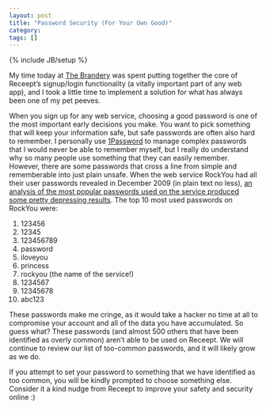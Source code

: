```yaml
---
layout: post
title: "Password Security (For Your Own Good)"
category: 
tags: []
---
```

{% include JB/setup %}

My time today at [The Brandery][1] was spent putting together the core of Receept’s signup/login functionality (a vitally important part of any web app), and I took a little time to implement a solution for what has always been one of my pet peeves.

When you sign up for any web service, choosing a good password is one of the most important early decisions you make. You want to pick something that will keep your information safe, but safe passwords are often also hard to remember. I personally use [1Password][2] to manage complex passwords that I would never be able to remember myself, but I really do understand why so many people use something that they can easily remember. However, there are some passwords that cross a line from simple and rememberable into just plain unsafe. When the web service RockYou had all their user passwords revealed in December 2009 (in plain text no less), [an analysis of the most popular passwords used on the service produced some pretty depressing results][3]. The top 10 most used passwords on RockYou were:

1. 123456
2. 12345
3. 123456789
4. password
5. iloveyou
6. princess
7. rockyou (the name of the service!)
8. 1234567
9. 12345678
10. abc123

These passwords make me cringe, as it would take a hacker no time at all to compromise your account and all of the data you have accumulated. So guess what? These passwords (and almost 500 others that have been identified as overly common) aren’t able to be used on Receept. We will continue to review our list of too-common passwords, and it will likely grow as we do.

If you attempt to set your password to something that we have identified as too common, you will be kindly prompted to choose something else. Consider it a kind nudge from Receept to improve your safety and security online :)

[1]: http://brandery.org/
[2]: http://agilebits.com/products/1Password
[3]: http://www.imperva.com/docs/WP_Consumer_Password_Worst_Practices.pdf
